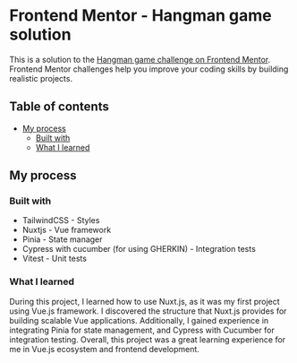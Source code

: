 # Frontend Mentor - Hangman game solution

This is a solution to the [Hangman game challenge on Frontend Mentor](https://www.frontendmentor.io/challenges/hangman-game-rsQiSVLGWn). Frontend Mentor challenges help you improve your coding skills by building realistic projects.

## Table of contents

- [My process](#my-process)
  - [Built with](#built-with)
  - [What I learned](#what-i-learned)

## My process

### Built with

- TailwindCSS - Styles
- Nuxtjs - Vue framework
- Pinia - State manager
- Cypress with cucumber (for using GHERKIN) - Integration tests
- Vitest - Unit tests

### What I learned

During this project, I learned how to use Nuxt.js, as it was my first project using Vue.js framework. I discovered the structure that Nuxt.js provides for building scalable Vue applications. Additionally, I gained experience in integrating Pinia for state management, and Cypress with Cucumber for integration testing. Overall, this project was a great learning experience for me in Vue.js ecosystem and frontend development.
